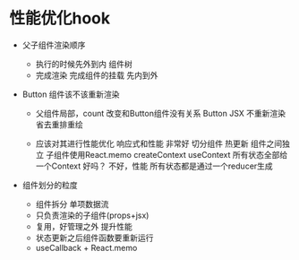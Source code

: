 # 性能优化hook

- 父子组件渲染顺序
    - 执行的时候先外到内  组件树
    - 完成渲染 完成组件的挂载  先内到外
- Button 组件该不该重新渲染
    - 父组件局部，count 改变和Button组件没有关系
        Button JSX  不重新渲染 省去重排重绘

    - 应该对其进行性能优化
        响应式和性能  非常好
        切分组件  热更新
        组件之间独立
        子组件使用React.memo
        createContext useContext 所有状态全部给一个Context 好吗？
        不好，性能 所有状态都是通过一个reducer生成

- 组件划分的粒度
    - 组件拆分 单项数据流
    - 只负责渲染的子组件(props+jsx)
    - 复用，好管理之外 提升性能
    - 状态更新之后组件函数要重新运行
    - useCallback + React.memo
    
